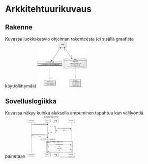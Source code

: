 # Arkkitehtuurikuvaus

## Rakenne
Kuvassa luokkakaavio ohjelman rakenteesta (ei sisällä graafista käyttöliittymää)
<img src="https://github.com/mancato/otm-harjoitustyo/blob/master/dokumentaatio/kuvat/2fd135f8.png" width="160">

## Sovelluslogiikka

Kuvassa näkyy kuinka aluksella ampuminen tapahtuu kun välilyöntiä painetaan
<img src="https://github.com/mancato/otm-harjoitustyo/blob/master/dokumentaatio/kuvat/Aluksella%20ampuminen.png" width="160">
